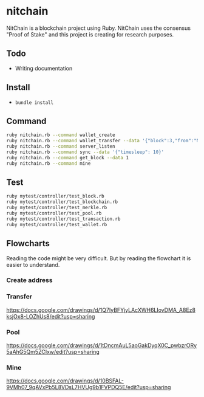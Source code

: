 # nitchain
NitChain is a blockchain project using Ruby. NitChain uses the consensus "Proof of Stake" and this project is creating for research purposes.

## Todo
* Writing documentation

## Install
* `bundle install`

## Command
```bash
ruby nitchain.rb --command wallet_create
ruby nitchain.rb --command wallet_transfer --data '{"block":3,"from":"Nxf9c62974d550c1f12cd7d6b9913b44983cb3a096","to":"Nxf154127e23cde0c8ecbaa8b943aff970c60c590f","amount":100,"fee":5,"data":{},"time":1568933789}'
ruby nitchain.rb --command server_listen
ruby nitchain.rb --command sync --data '{"timesleep": 10}'
ruby nitchain.rb --command get_block --data 1
ruby nitchain.rb --command mine
```

## Test
```bash
ruby mytest/controller/test_block.rb
ruby mytest/controller/test_blockchain.rb
ruby mytest/controller/test_merkle.rb
ruby mytest/controller/test_pool.rb
ruby mytest/controller/test_transaction.rb
ruby mytest/controller/test_wallet.rb
```



## Flowcharts
Reading the code might be very difficult. But by reading the flowchart it is easier to understand.
### Create address
### Transfer
https://docs.google.com/drawings/d/1Q7IyBFYjyLAcXWH6LIovDMA_A8Ez8ksjOx8-LOZhUs8/edit?usp=sharing
### Pool
https://docs.google.com/drawings/d/1tDncmAuL5aoGakDyqX0C_pwbzrORy5aAhG5Qm5ZCIxw/edit?usp=sharing
### Mine
https://docs.google.com/drawings/d/10BSFAL-9VMh07_9qAVxPb5L8VDsL7HVUg9b1FVPDQ5E/edit?usp=sharing
